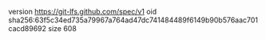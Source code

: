 version https://git-lfs.github.com/spec/v1
oid sha256:63f5c34ed735a79967a764ad47dc741484489f6149b90b576aac701cacd89692
size 608
